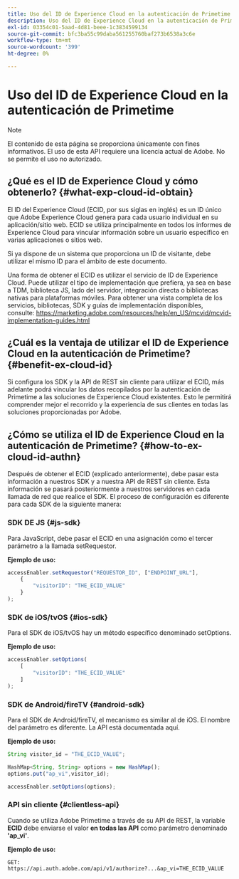 ```yaml
---
title: Uso del ID de Experience Cloud en la autenticación de Primetime
description: Uso del ID de Experience Cloud en la autenticación de Primetime
exl-id: 03354c01-5aad-4d81-beee-1c3834599134
source-git-commit: bfc3ba55c99daba561255760baf273b6538a3c6e
workflow-type: tm+mt
source-wordcount: '399'
ht-degree: 0%

---
```


# Uso del ID de Experience Cloud en la autenticación de Primetime

>[!NOTE]
>
>El contenido de esta página se proporciona únicamente con fines informativos. El uso de esta API requiere una licencia actual de Adobe. No se permite el uso no autorizado.

## ¿Qué es el ID de Experience Cloud y cómo obtenerlo? {#what-exp-cloud-id-obtain}

El ID del Experience Cloud (ECID, por sus siglas en inglés) es un ID único que Adobe Experience Cloud genera para cada usuario individual en su aplicación/sitio web. ECID se utiliza principalmente en todos los informes de Experience Cloud para vincular información sobre un usuario específico en varias aplicaciones o sitios web.

Si ya dispone de un sistema que proporciona un ID de visitante, debe utilizar el mismo ID para el ámbito de este documento.

Una forma de obtener el ECID es utilizar el servicio de ID de Experience Cloud. Puede utilizar el tipo de implementación que prefiera, ya sea en base a TDM, biblioteca JS, lado del servidor, integración directa o bibliotecas nativas para plataformas móviles. Para obtener una vista completa de los servicios, bibliotecas, SDK y guías de implementación disponibles, consulte: https://marketing.adobe.com/resources/help/en_US/mcvid/mcvid-implementation-guides.html





## ¿Cuál es la ventaja de utilizar el ID de Experience Cloud en la autenticación de Primetime? {#benefit-ex-cloud-id}

Si configura los SDK y la API de REST sin cliente para utilizar el ECID, más adelante podrá vincular los datos recopilados por la autenticación de Primetime a las soluciones de Experience Cloud existentes. Esto le permitirá comprender mejor el recorrido y la experiencia de sus clientes en todas las soluciones proporcionadas por Adobe.

## ¿Cómo se utiliza el ID de Experience Cloud en la autenticación de Primetime? {#how-to-ex-cloud-id-authn}

Después de obtener el ECID (explicado anteriormente), debe pasar esta información a nuestros SDK y a nuestra API de REST sin cliente. Esta información se pasará posteriormente a nuestros servidores en cada llamada de red que realice el SDK. El proceso de configuración es diferente para cada SDK de la siguiente manera:

### SDK DE JS {#js-sdk}

Para JavaScript, debe pasar el ECID en una asignación como el tercer parámetro a la llamada setRequestor.

**Ejemplo de uso:**

```JavaScript
accessEnabler.setRequestor("REQUESTOR_ID", ["ENDPOINT_URL"],
    {
        "visitorID": "THE_ECID_VALUE"
    }
);
```

### SDK de iOS/tvOS {#ios-sdk}

Para el SDK de iOS/tvOS hay un método específico denominado setOptions.

**Ejemplo de uso:**

```JavaScript
accessEnabler.setOptions(
    [
        "visitorID": "THE_ECID_VALUE"
    ]
);
```

### SDK de Android/fireTV {#android-sdk}

Para el SDK de Android/fireTV, el mecanismo es similar al de iOS. El nombre del parámetro es diferente. La API está documentada aquí.

**Ejemplo de uso:**

```JavaScript
String visitor_id = "THE_ECID_VALUE";

HashMap<String, String> options = new HashMap();
options.put("ap_vi",visitor_id);

accessEnabler.setOptions(options);
```

### API sin cliente {#clientless-api}

Cuando se utiliza Adobe Primetime a través de su API de REST, la variable **ECID** debe enviarse el valor **en todas las API** como parámetro denominado **&#39;ap_vi&#39;**.

**Ejemplo de uso:**

`GET: https://api.auth.adobe.com/api/v1/authorize?...&ap_vi=THE_ECID_VALUE`
